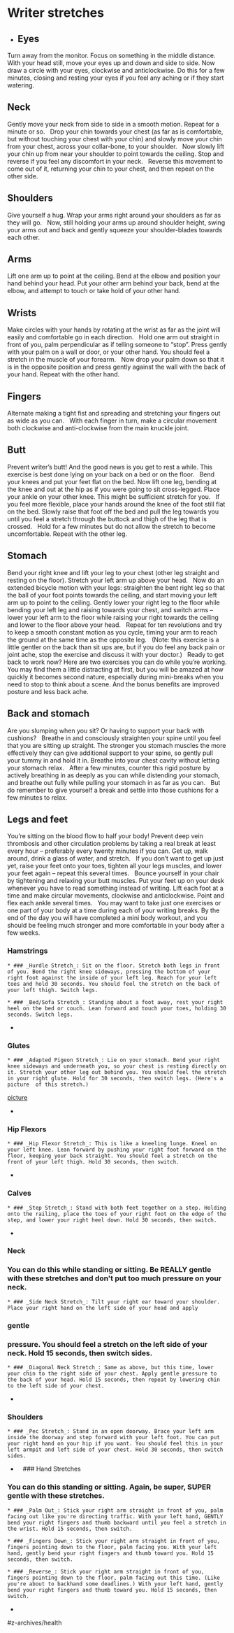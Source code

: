 # Writer stretches
* ## Eyes

Turn away from the monitor. Focus on something in the middle distance. With your head still, move your eyes up and down and side to side. Now draw a circle with your eyes, clockwise and anticlockwise. Do this for a few minutes, closing and resting your eyes if you feel any aching or if they start watering.
 
## Neck

Gently move your neck from side to side in a smooth motion. Repeat for a minute or so.
 
Drop your chin towards your chest (as far as is comfortable, but without touching your chest with your chin) and slowly move your chin from your chest, across your collar-bone, to your shoulder.
 
Now slowly lift your chin up from near your shoulder to point towards the ceiling. Stop and reverse if you feel any discomfort in your neck.
 
Reverse this movement to come out of it, returning your chin to your chest, and then repeat on the other side.
 
## Shoulders

Give yourself a hug. Wrap your arms right around your shoulders as far as they will go.
 
Now, still holding your arms up around shoulder height, swing your arms out and back and gently squeeze your shoulder-blades towards each other.
 
## Arms

Lift one arm up to point at the ceiling. Bend at the elbow and position your hand behind your head. Put your other arm behind your back, bend at the elbow, and attempt to touch or take hold of your other hand.
 
## Wrists

Make circles with your hands by rotating at the wrist as far as the joint will easily and comfortable go in each direction.
 
Hold one arm out straight in front of you, palm perpendicular as if telling someone to “stop”. Press gently with your palm on a wall or door, or your other hand. You should feel a stretch in the muscle of your forearm.
 
Now drop your palm down so that it is in the opposite position and press gently against the wall with the back of your hand. Repeat with the other hand.
 
## Fingers

Alternate making a tight fist and spreading and stretching your fingers out as wide as you can.
 
With each finger in turn, make a circular movement both clockwise and anti-clockwise from the main knuckle joint.
 
## Butt

Prevent writer’s butt! And the good news is you get to rest a while. This exercise is best done lying on your back on a bed or on the floor.
 
Bend your knees and put your feet flat on the bed. Now lift one leg, bending at the knee and out at the hip as if you were going to sit cross-legged. Place your ankle on your other knee. This might be sufficient stretch for you.
 
If you feel more flexible, place your hands around the knee of the foot still flat on the bed. Slowly raise that foot off the bed and pull the leg towards you until you feel a stretch through the buttock and thigh of the leg that is crossed.
 
Hold for a few minutes but do not allow the stretch to become uncomfortable. Repeat with the other leg.
 


## Stomach

Bend your right knee and lift your leg to your chest (other leg straight and resting on the floor). Stretch your left arm up above your head.
 
Now do an extended bicycle motion with your legs: straighten the bent right leg so that the ball of your foot points towards the ceiling, and start moving your left arm up to point to the ceiling. Gently lower your right leg to the floor while bending your left leg and raising towards your chest, and switch arms – lower your left arm to the floor while raising your right towards the ceiling and lower to the floor above your head.
 
Repeat for ten revolutions and try to keep a smooth constant motion as you cycle, timing your arm to reach the ground at the same time as the opposite leg.
 
(Note: this exercise is a little gentler on the back than sit ups are, but if you do feel any back pain or joint ache, stop the exercise and discuss it with your doctor.)
 
Ready to get back to work now? Here are two exercises you can do while you’re working. You may find them a little distracting at first, but you will be amazed at how quickly it becomes second nature, especially during mini-breaks when you need to stop to think about a scene. And the bonus benefits are improved posture and less back ache.
 
## Back and stomach

Are you slumping when you sit? Or having to support your back with cushions?
 
Breathe in and consciously straighten your spine until you feel that you are sitting up straight. The stronger you stomach muscles the more effectively they can give additional support to your spine, so gently pull your tummy in and hold it in. Breathe into your chest cavity without letting your stomach relax.
 
After a few minutes, counter this rigid posture by actively breathing in as deeply as you can while distending your stomach, and breathe out fully while pulling your stomach in as far as you can.
 
But do remember to give yourself a break and settle into those cushions for a few minutes to relax.
 
## Legs and feet

You’re sitting on the blood flow to half your body! Prevent deep vein thrombosis and other circulation problems by taking a real break at least every hour – preferably every twenty minutes if you can. Get up, walk around, drink a glass of water, and stretch.
 
If you don’t want to get up just yet, raise your feet onto your toes, tighten all your legs muscles, and lower your feet again – repeat this several times.
 
Bounce yourself in your chair by tightening and relaxing your butt muscles.
Put your feet up on your desk whenever you have to read something instead of writing.
Lift each foot at a time and make circular movements, clockwise and anticlockwise.
Point and flex each ankle several times.
 
You may want to take just one exercises or one part of your body at a time during each of your writing breaks. By the end of the day you will have completed a mini body workout, and you should be feeling much stronger and more comfortable in your body after a few weeks.
 
 
 
### Hamstrings

	* ### _Hurdle Stretch_: Sit on the floor. Stretch both legs in front of you. Bend the right knee sideways, pressing the bottom of your right foot against the inside of your left leg. Reach for your left toes and hold 30 seconds. You should feel the stretch on the back of your left thigh. Switch legs.

	* ### _Bed/Sofa Stretch_: Standing about a foot away, rest your right heel on the bed or couch. Lean forward and touch your toes, holding 30 seconds. Switch legs.

* 

### Glutes

	* ### _Adapted Pigeon Stretch_: Lie on your stomach. Bend your right knee sideways and underneath you, so your chest is resting directly on it. Stretch your other leg out behind you. You should feel the stretch in your right glute. Hold for 30 seconds, then switch legs. (Here's a  picture  of this stretch.)

[picture](http://austinperformancefitness.com/optimizing-the-glute-stretch-for-better-squats-deadlifts-and-lunges/)

*  
### Hip Flexors

	* ### _Hip Flexor Stretch_: This is like a kneeling lunge. Kneel on your left knee. Lean forward by pushing your right foot forward on the floor, keeping your back straight. You should feel a stretch on the front of your left thigh. Hold 30 seconds, then switch.

* 

### Calves

	* ### _Step Stretch_: Stand with both feet together on a step. Holding onto the railing, place the toes of your right foot on the edge of the step, and lower your right heel down. Hold 30 seconds, then switch.

*  
### Neck
### You can do this while standing or sitting. Be REALLY gentle with these stretches and don't put too much pressure on your neck.
	* ### _Side Neck Stretch_: Tilt your right ear toward your shoulder. Place your right hand on the left side of your head and apply
### gentle
### pressure. You should feel a stretch on the left side of your neck. Hold 15 seconds, then switch sides.

	* ### _Diagonal Neck Stretch_: Same as above, but this time, lower your chin to the right side of your chest. Apply gentle pressure to the back of your head. Hold 15 seconds, then repeat by lowering chin to the left side of your chest.

* 

### Shoulders

	* ### _Pec Stretch_: Stand in an open doorway. Brace your left arm inside the doorway and step forward with your left foot. You can put your right hand on your hip if you want. You should feel this in your left armpit and left side of your chest. Hold 30 seconds, then switch sides.

*  
 ### Hand Stretches

### You can do this standing or sitting. Again, be super, SUPER gentle with these stretches.
	* ### _Palm Out_: Stick your right arm straight in front of you, palm facing out like you're directing traffic. With your left hand, GENTLY bend your right fingers and thumb backward until you feel a stretch in the wrist. Hold 15 seconds, then switch.

	* ### _Fingers Down_: Stick your right arm straight in front of you, fingers pointing down to the floor, palm facing you. With your left hand, gently bend your right fingers and thumb toward you. Hold 15 seconds, then switch.

	* ### _Reverse_: Stick your right arm straight in front of you, fingers pointing down to the floor, palm facing out this time. (Like you're about to backhand some deadlines.) With your left hand, gently bend your right fingers and thumb toward you. Hold 15 seconds, then switch.

*  


#z-archives/health